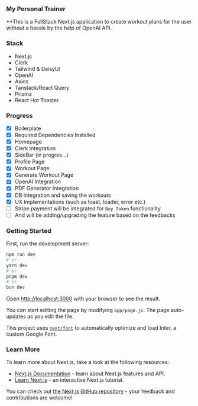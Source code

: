 ### My Personal Trainer

\*\*This is a FullStack Next.js application to create workout plans for the user without a hassle by the help of OpenAI API.

### Stack

- Next.js
- Clerk
- Tailwind & DaisyUi
- OpenAI
- Axios
- Tanstack/React Query
- Prisma
- React Hot Toaster

### Progress

- [x] Boilerplate
- [x] Required Dependencies Installed
- [x] Homepage
- [x] Clerk Integration
- [x] SideBar (in progres...)
- [x] Profile Page
- [x] Workout Page
- [x] Generate Workout Page
- [x] OpenAI Integration
- [x] PDF Generator Integration
- [x] DB integration and saving the workouts
- [x] UX Implementations (such as toast, loader, error etc.)
- [ ] Stripe payment will be integrated for `Buy Token` functionality
- [ ] And will be adding/upgrading the feature based on the feedbacks

### Getting Started

First, run the development server:

```bash
npm run dev
# or
yarn dev
# or
pnpm dev
# or
bun dev
```

Open [http://localhost:3000](http://localhost:3000) with your browser to see the result.

You can start editing the page by modifying `app/page.js`. The page auto-updates as you edit the file.

This project uses [`next/font`](https://nextjs.org/docs/basic-features/font-optimization) to automatically optimize and load Inter, a custom Google Font.

### Learn More

To learn more about Next.js, take a look at the following resources:

- [Next.js Documentation](https://nextjs.org/docs) - learn about Next.js features and API.
- [Learn Next.js](https://nextjs.org/learn) - an interactive Next.js tutorial.

You can check out [the Next.js GitHub repository](https://github.com/vercel/next.js/) - your feedback and contributions are welcome!
